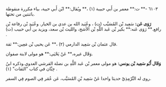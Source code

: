 ٦١٠٣ -** ت:** معمر بن أَبي حبيبة (١) ،** ويُقال:** ابْن أَبي حيية، بياء مكررة منقوطة باثنتين من تحتها.

**رَوَى عَن:** سَعِيد بْن المُسَيَّب (ت) ، وعُبَيد الله بن عدي بن الخيار. وعُبَيد بْن رفاعة بْن رافع.** رَوَى عَنه:** بكير بْن عَبد اللَّهِ بْن الأشج، والليث بْن سعد، ويزيد بن أَبي حبيب (ت) .

قال عثمان بْن سَعِيد الدارمي (٢) ،** عَن يحيى بْن مَعِين:** ثقة.

وَقَال غيره،** عَنْ يَحْيَى:** هو مولى لابنة صفوان.

**وَقَال أَبُو سَعِيد بْن يونس:** هو مولى معمر بْن عَبد اللَّهِ بن نضلة القرشي العدوي.وذكره ابنُ حِبَّان في كتاب "الثقات" (١) .

روى له التِّرْمِذِيّ حديثا واحدا عَنْ سَعِيد بْنِ المُسَيَّب، عَن عُمَر فِي الصوم فِي السفر.